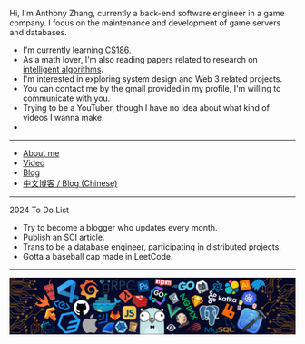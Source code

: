 Hi, I'm Anthony Zhang, currently a back-end software engineer in a game company. I focus on the maintenance and development of game servers and databases.

- I'm currently learning [CS186](https://cs186.gitbook.io/project/).
- As a math lover, I'm also reading papers related to research on [intelligent algorithms](https://www.sciencedirect.com/journal/information-sciences).
- I'm interested in exploring system design and Web 3 related projects.
- You can contact me by the gmail provided in my profile, I'm willing to communicate with you.
- Trying to be a YouTuber, though I have no idea about what kind of videos I wanna make.
- 

---

* [About me](https://linktr.ee/Anthony_Zhang)
* [Video](https://www.youtube.com/channel/UCB4VBe11nIUNxk84MGpasUg)
* [Blog](https://twitter.com/AnthonyZhang)
* [中文博客 / Blog (Chinese)](https://ZhiyuZhang0721.github.io/)

---

2024 To Do List

- Try to become a blogger who updates every month.
- Publish an SCI article.
- Trans to be a database engineer, participating in distributed projects.
- Gotta a baseball cap made in LeetCode.

---

![](./img/header_.png)
